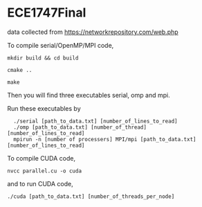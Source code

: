 # ECE1747Final

data collected from https://networkrepository.com/web.php

To compile serial/OpenMP/MPI code,

  ```
  mkdir build && cd build
  
  cmake ..
  
  make
  ```

Then you will find three executables serial, omp and mpi.

Run these executables by

```
  ./serial [path_to_data.txt] [number_of_lines_to_read]
  ./omp [path_to_data.txt] [number_of_thread] [number_of_lines_to_read]
  mpirun -n [number of processers] MPI/mpi [path_to_data.txt] [number_of_lines_to_read]
```


To compile CUDA code,

``` nvcc parallel.cu -o cuda ```

and to run CUDA code,

```./cuda [path_to_data.txt] [number_of_threads_per_node]```
